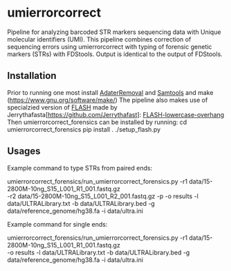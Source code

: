 


# umierrorcorrect

Pipeline for analyzing barcoded STR markers sequencing data with Unique molecular identifiers (UMI). This pipeline combines correction of sequencing errors using umierrorcorrect with typing of forensic genetic markers (STRs) with FDStools. Output is identical to the output of FDStools.

## Installation
Prior to running one most install [AdaterRemoval](https://github.com/MikkelSchubert/adapterremoval) and [Samtools](https://github.com/samtools/samtools) and make (https://www.gnu.org/software/make/)
The pipeline also makes use of specialzied version of [FLASH](https://academic.oup.com/bioinformatics/article/27/21/2957/217265) made by Jerrythafasta[https://github.com/Jerrythafast]: [FLASH-lowercase-overhang](https://github.com/Jerrythafast/FLASH-lowercase-overhang)
Then umierrorcorrect_forensics can be installed by running:
cd umierrorcorrect_forensics
pip install .
./setup_flash.py

## Usages

Example command to type STRs from paired ends:

umierrorcorrect_forensics/run_umierrorcorrect_forensics.py -r1 data/15-2800M-10ng_S15_L001_R1_001.fastq.gz \
-r2 data/15-2800M-10ng_S15_L001_R2_001.fastq.gz -p -o results -l data/ULTRALibrary.txt -b data/ULTRALibrary.bed -g data/reference_genome/hg38.fa -i data/ultra.ini

Example command for single ends:

umierrorcorrect_forensics/run_umierrorcorrect_forensics.py -r1 data/15-2800M-10ng_S15_L001_R1_001.fastq.gz \
-o results -l data/ULTRALibrary.txt -b data/ULTRALibrary.bed -g data/reference_genome/hg38.fa -i data/ultra.ini
